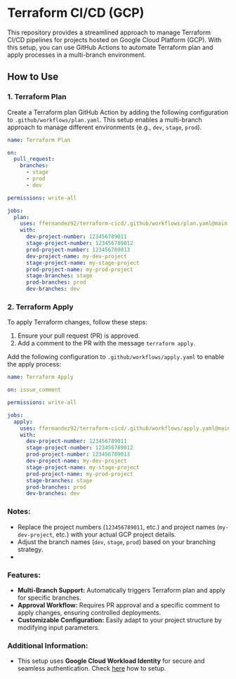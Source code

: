 # Terraform CI/CD (GCP)

This repository provides a streamlined approach to manage Terraform CI/CD pipelines for projects hosted on Google Cloud Platform (GCP). With this setup, you can use GitHub Actions to automate Terraform plan and apply processes in a multi-branch environment.

## How to Use

### 1. Terraform Plan

Create a Terraform plan GitHub Action by adding the following configuration to `.github/workflows/plan.yaml`. This setup enables a multi-branch approach to manage different environments (e.g., `dev`, `stage`, `prod`).

```yaml
name: Terraform Plan

on:
  pull_request:
    branches:
      - stage
      - prod
      - dev

permissions: write-all

jobs:
  plan:
    uses: ffernandez92/terraform-cicd/.github/workflows/plan.yaml@main
    with:
      dev-project-number: 123456789011
      stage-project-number: 123456789012
      prod-project-number: 123456789013
      dev-project-name: my-dev-project
      stage-project-name: my-stage-project
      prod-project-name: my-prod-project
      stage-branches: stage
      prod-branches: prod
      dev-branches: dev
```

### 2. Terraform Apply

To apply Terraform changes, follow these steps:

1. Ensure your pull request (PR) is approved.
2. Add a comment to the PR with the message `terraform apply`.

Add the following configuration to `.github/workflows/apply.yaml` to enable the apply process:

```yaml
name: Terraform Apply

on: issue_comment

permissions: write-all

jobs:
  apply:
    uses: ffernandez92/terraform-cicd/.github/workflows/apply.yaml@main
    with:
      dev-project-number: 123456789011
      stage-project-number: 123456789012
      prod-project-number: 123456789013
      dev-project-name: my-dev-project
      stage-project-name: my-stage-project
      prod-project-name: my-prod-project
      stage-branches: stage
      prod-branches: prod
      dev-branches: dev
```

### Notes:
- Replace the project numbers (`123456789011`, etc.) and project names (`my-dev-project`, etc.) with your actual GCP project details.
- Adjust the branch names (`dev`, `stage`, `prod`) based on your branching strategy.
- 

### Features:
- **Multi-Branch Support:** Automatically triggers Terraform plan and apply for specific branches.
- **Approval Workflow:** Requires PR approval and a specific comment to apply changes, ensuring controlled deployments.
- **Customizable Configuration:** Easily adapt to your project structure by modifying input parameters.

### Additional Information:
- This setup uses **Google Cloud Workload Identity** for secure and seamless authentication. Check [here](https://cloud.google.com/blog/products/identity-security/enabling-keyless-authentication-from-github-actions) how to setup. 

